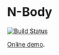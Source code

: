 # N-Body

[![Build Status](https://travis-ci.com/EFanZh/n-body.svg?branch=master)](https://travis-ci.com/EFanZh/n-body)

[Online demo](http://efanzh.org/n-body/).
